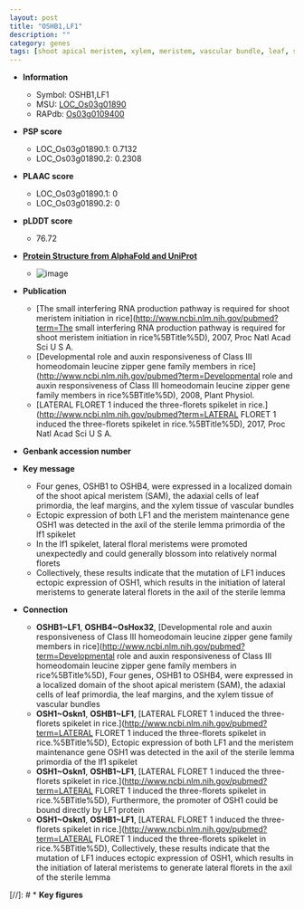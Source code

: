 ```yaml
---
layout: post
title: "OSHB1,LF1"
description: ""
category: genes
tags: [shoot apical meristem, xylem, meristem, vascular bundle, leaf, shoot, spikelet, floral, floral meristem, lemma, sterile]
---
```


* **Information**  
    + Symbol: OSHB1,LF1  
    + MSU: [LOC_Os03g01890](http://rice.plantbiology.msu.edu/cgi-bin/ORF_infopage.cgi?orf=LOC_Os03g01890)  
    + RAPdb: [Os03g0109400](http://rapdb.dna.affrc.go.jp/viewer/gbrowse_details/irgsp1?name=Os03g0109400)  

* **PSP score**  
    + LOC_Os03g01890.1: 0.7132 
    + LOC_Os03g01890.2: 0.2308 

* **PLAAC score**  
    + LOC_Os03g01890.1: 0 
    + LOC_Os03g01890.2: 0 

* **pLDDT score**
    + 76.72

* **[Protein Structure from AlphaFold and UniProt](https://www.uniprot.org/uniprotkb/Q6TAQ6/entry#structure)**
    + ![image](https://ricepsp.github.io/images/Q6/AF-Q6TAQ6-F1.png)

* **Publication**  
    + [The small interfering RNA production pathway is required for shoot meristem initiation in rice](http://www.ncbi.nlm.nih.gov/pubmed?term=The small interfering RNA production pathway is required for shoot meristem initiation in rice%5BTitle%5D), 2007, Proc Natl Acad Sci U S A.
    + [Developmental role and auxin responsiveness of Class III homeodomain leucine zipper gene family members in rice](http://www.ncbi.nlm.nih.gov/pubmed?term=Developmental role and auxin responsiveness of Class III homeodomain leucine zipper gene family members in rice%5BTitle%5D), 2008, Plant Physiol.
    + [LATERAL FLORET 1 induced the three-florets spikelet in rice.](http://www.ncbi.nlm.nih.gov/pubmed?term=LATERAL FLORET 1 induced the three-florets spikelet in rice.%5BTitle%5D), 2017, Proc Natl Acad Sci U S A.

* **Genbank accession number**  

* **Key message**  
    + Four genes, OSHB1 to OSHB4, were expressed in a localized domain of the shoot apical meristem (SAM), the adaxial cells of leaf primordia, the leaf margins, and the xylem tissue of vascular bundles
    + Ectopic expression of both LF1 and the meristem maintenance gene OSH1 was detected in the axil of the sterile lemma primordia of the lf1 spikelet
    + In the lf1 spikelet, lateral floral meristems were promoted unexpectedly and could generally blossom into relatively normal florets
    + Collectively, these results indicate that the mutation of LF1 induces ectopic expression of OSH1, which results in the initiation of lateral meristems to generate lateral florets in the axil of the sterile lemma

* **Connection**  
    + __OSHB1~LF1__, __OSHB4~OsHox32__, [Developmental role and auxin responsiveness of Class III homeodomain leucine zipper gene family members in rice](http://www.ncbi.nlm.nih.gov/pubmed?term=Developmental role and auxin responsiveness of Class III homeodomain leucine zipper gene family members in rice%5BTitle%5D), Four genes, OSHB1 to OSHB4, were expressed in a localized domain of the shoot apical meristem (SAM), the adaxial cells of leaf primordia, the leaf margins, and the xylem tissue of vascular bundles
    + __OSH1~Oskn1__, __OSHB1~LF1__, [LATERAL FLORET 1 induced the three-florets spikelet in rice.](http://www.ncbi.nlm.nih.gov/pubmed?term=LATERAL FLORET 1 induced the three-florets spikelet in rice.%5BTitle%5D),  Ectopic expression of both LF1 and the meristem maintenance gene OSH1 was detected in the axil of the sterile lemma primordia of the lf1 spikelet
    + __OSH1~Oskn1__, __OSHB1~LF1__, [LATERAL FLORET 1 induced the three-florets spikelet in rice.](http://www.ncbi.nlm.nih.gov/pubmed?term=LATERAL FLORET 1 induced the three-florets spikelet in rice.%5BTitle%5D),  Furthermore, the promoter of OSH1 could be bound directly by LF1 protein
    + __OSH1~Oskn1__, __OSHB1~LF1__, [LATERAL FLORET 1 induced the three-florets spikelet in rice.](http://www.ncbi.nlm.nih.gov/pubmed?term=LATERAL FLORET 1 induced the three-florets spikelet in rice.%5BTitle%5D),  Collectively, these results indicate that the mutation of LF1 induces ectopic expression of OSH1, which results in the initiation of lateral meristems to generate lateral florets in the axil of the sterile lemma

[//]: # * **Key figures**  


